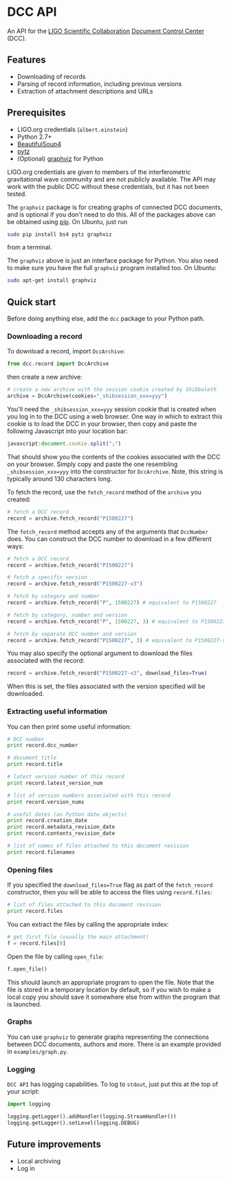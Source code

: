 # DCC API

An API for the [LIGO Scientific Collaboration](http://www.ligo.org/) [Document Control Center](https://dcc.ligo.org/) (DCC).

## Features

 - Downloading of records
 - Parsing of record information, including previous versions
 - Extraction of attachment descriptions and URLs

## Prerequisites

  - LIGO.org credentials (`albert.einstein`)
  - Python 2.7+
  - [BeautifulSoup4](https://www.crummy.com/software/BeautifulSoup/)
  - [pytz](https://pypi.python.org/pypi/pytz)
  - (Optional) [graphviz](https://pypi.python.org/pypi/graphviz) for Python

LIGO.org credentials are given to members of the interferometric gravitational wave community and are not publicly available. The API may work with the public DCC without these credentials, but it has not been tested.

The `graphviz` package is for creating graphs of connected DCC documents, and is optional if you don't need to do this. All of the packages above can be obtained using [pip](https://pip.pypa.io/). On Ubuntu, just run
```bash
sudo pip install bs4 pytz graphviz
```
from a terminal.

The `graphviz` above is just an interface package for Python. You also need to make sure you have the full `graphviz` program installed too. On Ubuntu:
```bash
sudo apt-get install graphviz
```

## Quick start
Before doing anything else, add the `dcc` package to your Python path.

### Downloading a record
To download a record, import `DccArchive`:
```python
from dcc.record import DccArchive
```
then create a new archive:
```python
# create a new archive with the session cookie created by Shibboleth
archive = DccArchive(cookies="_shibsession_xxx=yyy")
```
You'll need the `_shibsession_xxx=yyy` session cookie that is created when you log in to the DCC using a web browser. One way in which to extract this cookie is to load the DCC in your browser, then copy and paste the following Javascript into your location bar:
```javascript
javascript:document.cookie.split(";")
```
That should show you the contents of the cookies associated with the DCC on your browser. Simply copy and paste the one resembling `_shibsession_xxx=yyy` into the constructor for `DccArchive`. Note, this string is typically around 130 characters long.

To fetch the record, use the `fetch_record` method of the `archive` you created:
```python
# fetch a DCC record
record = archive.fetch_record("P1500227")
```
The `fetch_record` method accepts any of the arguments that `DccNumber` does. You can construct the DCC number to download in a few different ways:
```python
# fetch a DCC record
record = archive.fetch_record("P1500227")

# fetch a specific version
record = archive.fetch_record("P1500227-v3")

# fetch by category and number
record = archive.fetch_record("P", 1500227) # equivalent to P1500227

# fetch by category, number and version
record = archive.fetch_record("P", 1500227, 3) # equivalent to P1500227-v3

# fetch by separate DCC number and version
record = archive.fetch_record("P1500227", 3) # equivalent to P1500227-v3
```

You may also specify the optional argument to download the files associated with the record:
```python
record = archive.fetch_record("P1500227-v3", download_files=True)
```
When this is set, the files associated with the version specified will be downloaded.

### Extracting useful information
You can then print some useful information:
```python
# DCC number
print record.dcc_number

# document title
print record.title

# latest version number of this record
print record.latest_version_num

# list of version numbers associated with this record
print record.version_nums

# useful dates (as Python date objects)
print record.creation_date
print record.metadata_revision_date
print record.contents_revision_date

# list of names of files attached to this document revision
print record.filenames
```

### Opening files
If you specified the `download_files=True` flag as part of the `fetch_record` constructor, then you will be able to access the files using `record.files`:
```python
# list of files attached to this document revision
print record.files
```
You can extract the files by calling the appropriate index:
```python
# get first file (usually the main attachment)
f = record.files[0]
```

Open the file by calling `open_file`:
```python
f.open_file()
```
This should launch an appropriate program to open the file. Note that the file is stored in a temporary location by default, so if you wish to make a local copy you should save it somewhere else from within the program that is launched.

### Graphs
You can use `graphviz` to generate graphs representing the connections between DCC documents, authors and more. There is an example provided in `examples/graph.py`.

### Logging
`DCC API` has logging capabilities. To log to `stdout`, just put this at the top of your script:
```python
import logging

logging.getLogger().addHandler(logging.StreamHandler())
logging.getLogger().setLevel(logging.DEBUG)
```

## Future improvements
 - Local archiving
 - Log in
